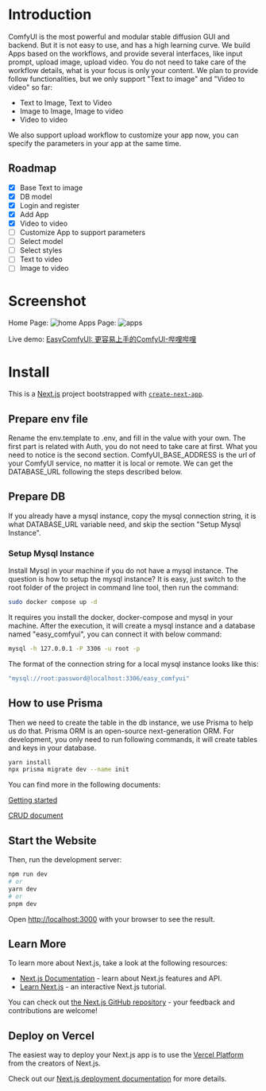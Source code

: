 # Introduction

ComfyUI is the most powerful and modular stable diffusion GUI and backend. But it is not easy to use, and has a high learning curve. We build Apps 
based on the workflows, and provide several interfaces, like input prompt, upload image, upload video. You do not need 
to take care of the workflow details, what is your focus is only your content. We plan to 
provide follow functionalities, but we only support "Text to image" and "Video to video" so far:

- Text to Image, Text to Video
- Image to Image, Image to video
- Video to video

We also support upload workflow to customize your app now, you can specify the parameters in your app at the same time.

## Roadmap

- [x] Base Text to image
- [x] DB model
- [x] Login and register
- [x] Add App
- [x] Video to video
- [ ] Customize App to support parameters
- [ ] Select model
- [ ] Select styles
- [ ] Text to video
- [ ] Image to video

# Screenshot
Home Page:
![home](https://github.com/huanyingtianhe/EasyComfyUI/assets/5997003/aa4ec2a8-bd96-44d9-8819-c2f7b3337454)
Apps Page:
![apps](https://github.com/huanyingtianhe/EasyComfyUI/assets/5997003/37bc33e9-96fb-436d-9c2f-da10fef03cb1)

Live demo:
[EasyComfyUI: 更容易上手的ComfyUI-哔哩哔哩](https://b23.tv/NTaFyoV)

# Install
This is a [Next.js](https://nextjs.org/) project bootstrapped with [`create-next-app`](https://github.com/vercel/next.js/tree/canary/packages/create-next-app).

## Prepare env file
Rename the env.template to .env, and fill in the value with your own. The first part is related with Auth, you do not need to take care at first. What you need to notice is the second section. ComfyUI_BASE_ADDRESS is the url of your ComfyUI service, no matter it is local or remote. We can get the DATABASE_URL following the steps described below.

## Prepare DB

If you already have a mysql instance, copy the mysql connection string, it is what DATABASE_URL variable need, and skip the section "Setup Mysql Instance".

### Setup Mysql Instance
Install Mysql in your machine if you do not have a mysql instance. The question is how to setup the mysql instance?
It is easy, just switch to the root folder of the project in command line tool, then run the command:

```bash
sudo docker compose up -d
```

It requires you install the docker, docker-compose and mysql in your machine. After the execution, it will create a mysql instance and a database named "easy_comfyui", you can connect it with below command:

```bash
mysql -h 127.0.0.1 -P 3306 -u root -p
```

The format of the connection string for a local mysql instance looks like this:

```bash
"mysql://root:password@localhost:3306/easy_comfyui"
```
## How to use Prisma
Then we need to create the table in the db instance, we use Prisma to help us do that. Prisma ORM is an open-source next-generation ORM. For development, you only need to run following commands, it will create tables and keys in your database.

```bash
yarn install
npx prisma migrate dev --name init
```

You can find more in the following documents:

[Getting started](https://www.prisma.io/docs/getting-started/setup-prisma/start-from-scratch/relational-databases-node-mysql)

[CRUD document](https://www.prisma.io/docs/orm/prisma-client/queries/crud#read)

## Start the Website
Then, run the development server:

```bash
npm run dev
# or
yarn dev
# or
pnpm dev
```

Open [http://localhost:3000](http://localhost:3000) with your browser to see the result.



## Learn More

To learn more about Next.js, take a look at the following resources:

- [Next.js Documentation](https://nextjs.org/docs) - learn about Next.js features and API.
- [Learn Next.js](https://nextjs.org/learn) - an interactive Next.js tutorial.

You can check out [the Next.js GitHub repository](https://github.com/vercel/next.js/) - your feedback and contributions are welcome!

## Deploy on Vercel

The easiest way to deploy your Next.js app is to use the [Vercel Platform](https://vercel.com/new?utm_medium=default-template&filter=next.js&utm_source=create-next-app&utm_campaign=create-next-app-readme) from the creators of Next.js.

Check out our [Next.js deployment documentation](https://nextjs.org/docs/deployment) for more details.
